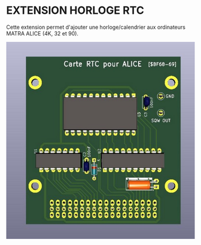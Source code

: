 # EXTENSION HORLOGE RTC

Cette extension permet d'ajouter une horloge/calendrier aux ordinateurs MATRA ALICE (4K, 32 et 90).

![Platine RTC](./Alice_RTC.jpg?raw=true "Optional Title")


